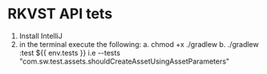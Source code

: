 # RKVST API tets

1. Install IntelliJ
2. in the terminal execute the following:
    a. chmod +x ./gradlew
    b. ./gradlew :test ${{ env.tests }}
        i.e --tests "com.sw.test.assets.shouldCreateAssetUsingAssetParameters"
